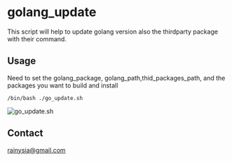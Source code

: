 golang_update
=============
This script will help to update golang version also the thirdparty package with their command.

Usage
----------------------------------------
Need to set the golang_package, golang_path,thid_packages_path, and the packages you want to build and install
```
/bin/bash ./go_update.sh
```
![go_update.sh](https://user-images.githubusercontent.com/1259324/76006266-2e295980-5f47-11ea-9092-927c819c9553.png)

Contact
----------------------------------------
<rainysia@gmail.com>

